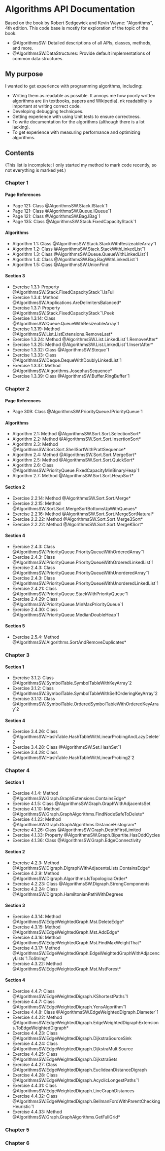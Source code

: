 # Algorithms API Documentation
Based on the book by Robert Sedgewick and Kevin Wayne: "Algorithms", 4th edition. This code base is mostly for 
exploration of the topic of the book. 

- @AlgorithmsSW: Detailed descriptions of all APIs, classes, methods, and more.
- @AlgorithmsSW.DataStructures: Provide default implementations of common data structures.

## My purpose
I wanted to get experience with programming algorithms, including:

- Writing them as readable as possible. It annoys me how poorly written algorithms are (in textbooks, papers and 
Wikipedia).
nk readability is important at writing correct code. 
- Developing debugging techniques.
- Getting experience with using Unit tests to ensure correctness. 
- To write documentation for the algorithms (although there is a lot lacking).
- To get experience with measuring performance and optimizing algorithms. 

## Contents

(This list is incomplete; I only started my method to mark code recently, so not everything is marked yet.)

### Chapter 1
#### Page References
- Page 121: Class @AlgorithmsSW.Stack.IStack`1
- Page 121: Class @AlgorithmsSW.Queue.IQueue`1
- Page 121: Class @AlgorithmsSW.Bag.IBag`1
- Page 135: Class @AlgorithmsSW.Stack.FixedCapacityStack`1
#### Algorithms
- Algorithm 1.1: Class @AlgorithmsSW.Stack.StackWithResizeableArray`1
- Algorithm 1.2: Class @AlgorithmsSW.Stack.StackWithLinkedList`1
- Algorithm 1.3: Class @AlgorithmsSW.Queue.QueueWithLinkedList`1
- Algorithm 1.4: Class @AlgorithmsSW.Bag.BagWithLinkedList`1
- Algorithm 1.5: Class @AlgorithmsSW.UnionFind
#### Section 3
- Exercise 1.3.1: Property @AlgorithmsSW.Stack.FixedCapacityStack`1.IsFull
- Exercise 1.3.4: Method @AlgorithmsSW.Applications.AreDelimitersBalanced*
- Exercise 1.3.7: Property @AlgorithmsSW.Stack.FixedCapacityStack`1.Peek
- Exercise 1.3.14: Class @AlgorithmsSW.Queue.QueueWithResizeableArray`1
- Exercise 1.3.19: Method @AlgorithmsSW.List.ListExtensions.RemoveLast*
- Exercise 1.3.24: Method @AlgorithmsSW.List.LinkedList`1.RemoveAfter*
- Exercise 1.3.25: Method @AlgorithmsSW.List.LinkedList`1.InsertAfter*
- Exercise 1.3.32: Class @AlgorithmsSW.Steque`1
- Exercise 1.3.33: Class @AlgorithmsSW.Deque.DequeWithDoublyLinkedList`1
- Exercise 1.3.37: Method @AlgorithmsSW.Algorithms.JosephusSequence*
- Exercise 1.3.39: Class @AlgorithmsSW.Buffer.RingBuffer`1
### Chapter 2
#### Page References
- Page 309: Class @AlgorithmsSW.PriorityQueue.IPriorityQueue`1
#### Algorithms
- Algorithm 2.1: Method @AlgorithmsSW.Sort.Sort.SelectionSort*
- Algorithm 2.2: Method @AlgorithmsSW.Sort.Sort.InsertionSort*
- Algorithm 2.3: Method @AlgorithmsSW.Sort.Sort.ShellSortWithPrattSequence*
- Algorithm 2.4: Method @AlgorithmsSW.Sort.Sort.MergeSort*
- Algorithm 2.5: Method @AlgorithmsSW.Sort.Sort.QuickSort*
- Algorithm 2.6: Class @AlgorithmsSW.PriorityQueue.FixedCapacityMinBinaryHeap`1
- Algorithm 2.7: Method @AlgorithmsSW.Sort.Sort.HeapSort*
#### Section 2
- Exercise 2.2.14: Method @AlgorithmsSW.Sort.Sort.Merge*
- Exercise 2.2.15: Method @AlgorithmsSW.Sort.Sort.MergeSortBottomsUpWithQueues*
- Exercise 2.2.16: Method @AlgorithmsSW.Sort.Sort.MergeSortNatural*
- Exercise 2.2.22: Method @AlgorithmsSW.Sort.Sort.Merge3Sort*
- Exercise 2.2.22: Method @AlgorithmsSW.Sort.Sort.MergeKSort*
#### Section 4
- Exercise 2.4.3: Class @AlgorithmsSW.PriorityQueue.PriorityQueueWithOrderedArray`1
- Exercise 2.4.3: Class @AlgorithmsSW.PriorityQueue.PriorityQueueWithOrderedLinkedList`1
- Exercise 2.4.3: Class @AlgorithmsSW.PriorityQueue.PriorityQueueWithUnorderedArray`1
- Exercise 2.4.3: Class @AlgorithmsSW.PriorityQueue.PriorityQueueWithUnorderedLinkedList`1
- Exercise 2.4.21: Class @AlgorithmsSW.PriorityQueue.StackWithPriorityQueue`1
- Exercise 2.4.29: Class @AlgorithmsSW.PriorityQueue.MinMaxPriorityQueue`1
- Exercise 2.4.30: Class @AlgorithmsSW.PriorityQueue.MedianDoubleHeap`1
#### Section 5
- Exercise 2.5.4: Method @AlgorithmsSW.Algorithms.SortAndRemoveDuplicates*
### Chapter 3
#### Section 1
- Exercise 3.1.2: Class @AlgorithmsSW.SymbolTable.SymbolTableWithKeyArray`2
- Exercise 3.1.2: Class @AlgorithmsSW.SymbolTable.SymbolTableWithSelfOrderingKeyArray`2
- Exercise 3.1.12: Class @AlgorithmsSW.SymbolTable.OrderedSymbolTableWithOrderedKeyArray`2
#### Section 4
- Exercise 3.4.26: Class @AlgorithmsSW.HashTable.HashTableWithLinearProbingAndLazyDelete`2
- Exercise 3.4.28: Class @AlgorithmsSW.Set.HashSet`1
- Exercise 3.4.28: Class @AlgorithmsSW.HashTable.HashTableWithLinearProbing2`2
### Chapter 4
#### Section 1
- Exercise 4.1.4: Method @AlgorithmsSW.Graph.GraphExtensions.ContainsEdge*
- Exercise 4.1.5: Class @AlgorithmsSW.Graph.GraphWithAdjacentsSet
- Exercise 4.1.10: Method @AlgorithmsSW.Graph.GraphAlgorithms.FindNodeSafeToDelete*
- Exercise 4.1.23: Method @AlgorithmsSW.Graph.GraphAlgorithms.DistanceHistogram*
- Exercise 4.1.26: Class @AlgorithmsSW.Graph.DepthFirstLimited
- Exercise 4.1.33: Property @AlgorithmsSW.Graph.Bipartite.HasOddCycles
- Exercise 4.1.36: Class @AlgorithmsSW.Graph.EdgeConnectivity
#### Section 2
- Exercise 4.2.3: Method @AlgorithmsSW.Digraph.DigraphWithAdjacentsLists.ContainsEdge*
- Exercise 4.2.9: Method @AlgorithmsSW.Digraph.Algorithms.IsTopologicalOrder*
- Exercise 4.2.23: Class @AlgorithmsSW.Digraph.StrongComponents
- Exercise 4.2.24: Class @AlgorithmsSW.Digraph.HamiltonianPathWithDegrees
#### Section 3
- Exercise 4.3.14: Method @AlgorithmsSW.EdgeWeightedGraph.Mst.DeleteEdge*
- Exercise 4.3.15: Method @AlgorithmsSW.EdgeWeightedGraph.Mst.AddEdge*
- Exercise 4.3.16: Method @AlgorithmsSW.EdgeWeightedGraph.Mst.FindMaxWeightThat*
- Exercise 4.3.17: Method @AlgorithmsSW.EdgeWeightedGraph.EdgeWeightedGraphWithAdjacencyLists`1.ToString*
- Exercise 4.3.22: Method @AlgorithmsSW.EdgeWeightedGraph.Mst.MstForest*
#### Section 4
- Exercise 4.4.7: Class @AlgorithmsSW.EdgeWeightedDigraph.KShortestPaths`1
- Exercise 4.4.7: Class @AlgorithmsSW.EdgeWeightedDigraph.YensAlgorithm`1
- Exercise 4.4.8: Class @AlgorithmsSW.EdgeWeightedDigraph.Diameter`1
- Exercise 4.4.22: Method @AlgorithmsSW.EdgeWeightedDigraph.EdgeWeightedDigraphExtensions.ToEdgeWeightedDigraph*
- Exercise 4.4.23: Class @AlgorithmsSW.EdgeWeightedDigraph.DijkstraSourceSink
- Exercise 4.4.24: Class @AlgorithmsSW.EdgeWeightedDigraph.DijkstraMultiSource
- Exercise 4.4.25: Class @AlgorithmsSW.EdgeWeightedDigraph.DijkstraSets
- Exercise 4.4.27: Class @AlgorithmsSW.EdgeWeightedDigraph.EuclideanDistanceDigraph
- Exercise 4.4.28: Class @AlgorithmsSW.EdgeWeightedDigraph.AcyclicLongestPaths`1
- Exercise 4.4.31: Class @AlgorithmsSW.EdgeWeightedDigraph.LineGraphDistances
- Exercise 4.4.32: Class @AlgorithmsSW.EdgeWeightedDigraph.BellmanFordWithParentCheckingHeuristic`1
- Exercise 4.4.33: Method @AlgorithmsSW.Graph.GraphAlgorithms.GetFullGrid*
### Chapter 5
### Chapter 6
